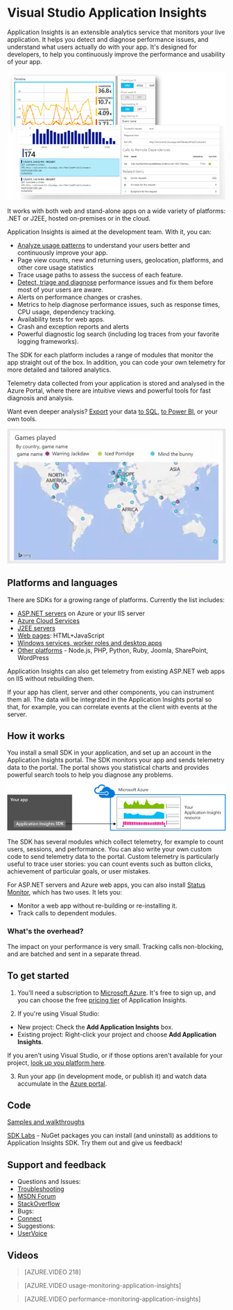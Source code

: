 <properties 
	pageTitle="Application Insights in Microsoft Azure" 
	description="Detect, triage and diagnose problems in your live web or device application.   Continuously monitor and improve success with your users." 
	services="application-insights" 
    documentationCenter=""
	authors="alancameronwills" 
	manager="douge"/>

<tags 
	ms.service="application-insights" 
	ms.workload="tbd" 
	ms.tgt_pltfrm="ibiza" 
	ms.devlang="na" 
	ms.topic="article" 
	ms.date="03/31/2016" 
	ms.author="awills"/>
 
# Visual Studio Application Insights

Application Insights is an extensible analytics service that monitors your live application. It helps you detect and diagnose performance issues, and understand what users actually do with your app. It's designed for developers, to help you continuously improve the performance and usability of your app. 

![Chart user activity statistics, or drill into specific events.](./media/app-service-app-insights-get-started/00-sample.png)

It works with both web and stand-alone apps on a wide variety of platforms: .NET or J2EE, hosted on-premises or in the cloud. 

Application Insights is aimed at the development team. With it, you can:

* [Analyze usage patterns][knowUsers] to understand your users better and continuously improve your app. 
 * Page view counts, new and returning users, geolocation, platforms, and other core usage statistics
 * Trace usage paths to assess the success of each feature.
* [Detect, triage and diagnose][detect] performance issues and fix them before most of your users are aware.
 *  Alerts on performance changes or crashes.
 *  Metrics to help diagnose performance issues, such as response times, CPU usage, dependency tracking.
 *  Availability tests for web apps.
 *  Crash and exception reports and alerts
 *  Powerful diagnostic log search (including log traces from your favorite logging frameworks).

The SDK for each platform includes a range of modules that monitor the app straight out of the box. In addition, you can code your own telemetry for more detailed and tailored analytics.

Telemetry data collected from your application is stored and analysed in the Azure Portal, where there are intuitive views and powerful tools for fast diagnosis and analysis.



Want even deeper analysis? [Export](app-insights-export-telemetry.md) your data [to SQL](app-insights-code-sample-export-telemetry-sql-database.md), [to Power BI](app-insights-export-power-bi.md), or your own tools.

![Viewing data in Power BI](./media/app-service-app-insights-get-started/210.png)

## Platforms and languages

There are SDKs for a growing range of platforms. Currently the list includes:

 * [ASP.NET servers][greenbrown] on Azure or your IIS server
 * [Azure Cloud Services](app-insights-cloudservices.md)
 * [J2EE servers][java]
 * [Web pages][client]: HTML+JavaScript
 * [Windows services, worker roles and desktop apps][desktop]
 * [Other platforms][platforms] - Node.js, PHP, Python, Ruby, Joomla, SharePoint, WordPress

Application Insights can also get telemetry from existing ASP.NET web apps on IIS without rebuilding them.

If your app has client, server and other components, you can instrument them all. The data will be integrated in the Application Insights portal so that, for example, you can correlate events at the client with events at the server.


## How it works

You install a small SDK in your application, and set up an account in the Application Insights portal. The SDK monitors your app and sends telemetry data to the portal. The portal shows you statistical charts and provides powerful search tools to help you diagnose any problems.

![The Application Insights SDK in your app sends telemetry to your Application Insights resource in the Azure portal.](./media/app-service-app-insights-get-started/01-scheme.png)

The SDK has several modules which collect telemetry, for example to count users, sessions, and performance. You can also write your own custom code to send telemetry data to the portal. Custom telemetry is particularly useful to trace user stories: you can count events such as button clicks, achievement of particular goals, or user mistakes.

For ASP.NET servers and Azure web apps, you can also install [Status Monitor][redfield], which has two uses. It lets you:

* Monitor a web app without re-building or re-installing it.
* Track calls to dependent modules.



### What's the overhead?

The impact on your performance is very small. Tracking calls non-blocking, and are batched and sent in a separate thread. 



## To get started

1. You'll need a subscription to [Microsoft Azure](http://azure.com). It's free to sign up, and you can choose the free [pricing tier](https://azure.microsoft.com/pricing/details/application-insights/) of Application Insights.

2. If you're using Visual Studio:

 * New project: Check the **Add Application Insights** box.
 * Existing project: Right-click your project and choose **Add Application Insights**.

If you aren't using Visual Studio, or if those options aren't available for your project, [look up you platform here](app-insights-platforms.md).

3. Run your app (in development mode, or publish it) and watch data accumulate in the [Azure portal](https://portal.azure.com).

## Code


[Samples and walkthroughs](app-insights-code-samples.md)

[SDK Labs](https://www.myget.org/gallery/applicationinsights-sdk-labs) - NuGet packages you can install (and uninstall) as additions to Application Insights SDK. Try them out and give us feedback!


## Support and feedback

* Questions and Issues:
 * [Troubleshooting][qna]
 * [MSDN Forum](https://social.msdn.microsoft.com/Forums/vstudio/en-US/home?forum=ApplicationInsights)
 * [StackOverflow](http://stackoverflow.com/questions/tagged/ms-application-insights)
* Bugs:
 * [Connect](https://connect.microsoft.com/VisualStudio/Feedback/LoadSubmitFeedbackForm?FormID=6076)
* Suggestions:
 * [UserVoice](https://visualstudio.uservoice.com/forums/357324)


## Videos


> [AZURE.VIDEO 218]

> [AZURE.VIDEO usage-monitoring-application-insights]

> [AZURE.VIDEO performance-monitoring-application-insights]


<!--Link references-->

[android]: https://github.com/Microsoft/ApplicationInsights-Android
[azure]: ../insights-perf-analytics.md
[client]: app-insights-javascript.md
[desktop]: app-insights-windows-desktop.md
[detect]: app-insights-detect-triage-diagnose.md
[greenbrown]: app-insights-asp-net.md
[ios]: https://github.com/Microsoft/ApplicationInsights-iOS
[java]: app-insights-java-get-started.md
[knowUsers]: app-insights-overview-usage.md
[platforms]: app-insights-platforms.md
[portal]: http://portal.azure.com/
[qna]: app-insights-troubleshoot-faq.md
[redfield]: app-insights-monitor-performance-live-website-now.md
[windows]: app-insights-windows-get-started.md

 